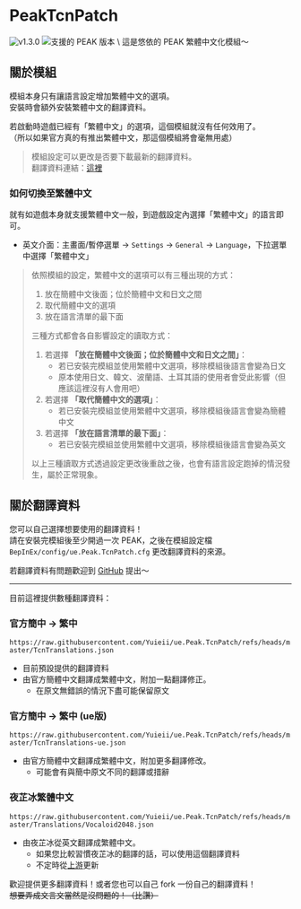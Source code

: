 # PeakTcnPatch
<!-- shields.io: 為什麼他不給我用 JSON 的 endpoint :( -->
![v1.3.0](https://img.shields.io/badge/v1.3.0-blue)
![支援的 PEAK 版本](https://img.shields.io/badge/dynamic/regex?url=https%3A%2F%2Fraw.githubusercontent.com%2FYuieii%2Fue.Peak.TcnPatch%2Frefs%2Fheads%2Fmaster%2FDocs%2FMetadata.json&search=%22GameVersion%22%3A%20%22(.%2B)%22&replace=%241&label=PEAK&color=red) \
這是悠依的 PEAK 繁體中文化模組～

## 關於模組
模組本身只有讓語言設定增加繁體中文的選項。 \
安裝時會額外安裝繁體中文的翻譯資料。

若啟動時遊戲已經有「繁體中文」的選項，這個模組就沒有任何效用了。 \
（所以如果官方真的有推出繁體中文，那這個模組將會毫無用處）

> 模組設定可以更改是否要下載最新的翻譯資料。 \
> 翻譯資料連結：[這裡](https://github.com/Yuieii/ue.Peak.TcnPatch/blob/master/TcnTranslations.json)

### 如何切換至繁體中文
就有如遊戲本身就支援繁體中文一般，到遊戲設定內選擇「繁體中文」的語言即可。
- 英文介面：主畫面/暫停選單 → `Settings` → `General` → `Language`，下拉選單中選擇「繁體中文」

> 依照模組的設定，繁體中文的選項可以有三種出現的方式：
> 1. 放在簡體中文後面；位於簡體中文和日文之間
> 2. 取代簡體中文的選項
> 3. 放在語言清單的最下面
>
> 三種方式都會各自影響設定的讀取方式：
> 1. 若選擇 **「放在簡體中文後面；位於簡體中文和日文之間」**：
>    - 若已安裝完模組並使用繁體中文選項，移除模組後語言會變為日文
>    - 原本使用日文、韓文、波蘭語、土耳其語的使用者會受此影響（但應該這裡沒有人會用吧）
> 2. 若選擇 **「取代簡體中文的選項」**：
>    - 若已安裝完模組並使用繁體中文選項，移除模組後語言會變為簡體中文
> 3. 若選擇 **「放在語言清單的最下面」**：
>    - 若已安裝完模組並使用繁體中文選項，移除模組後語言會變為英文
>
> 以上三種讀取方式透過設定更改後重啟之後，也會有語言設定跑掉的情況發生，屬於正常現象。

## 關於翻譯資料
您可以自己選擇想要使用的翻譯資料！ \
請在安裝完模組後至少開過一次 PEAK，之後在模組設定檔 `BepInEx/config/ue.Peak.TcnPatch.cfg` 更改翻譯資料的來源。

若翻譯資料有問題歡迎到 [GitHub](https://github.com/Yuieii/ue.Peak.TcnPatch/issues) 提出～

---

目前這裡提供數種翻譯資料：

### 官方簡中 → 繁中
`https://raw.githubusercontent.com/Yuieii/ue.Peak.TcnPatch/refs/heads/master/TcnTranslations.json`
- 目前預設提供的翻譯資料
- 由官方簡體中文翻譯成繁體中文，附加一點翻譯修正。
  - 在原文無錯誤的情況下盡可能保留原文

### 官方簡中 → 繁中 (ue版)
`https://raw.githubusercontent.com/Yuieii/ue.Peak.TcnPatch/refs/heads/master/TcnTranslations-ue.json`
- 由官方簡體中文翻譯成繁體中文，附加更多翻譯修改。
  - 可能會有與簡中原文不同的翻譯或措辭

### 夜芷冰繁體中文
`https://raw.githubusercontent.com/Yuieii/ue.Peak.TcnPatch/refs/heads/master/Translations/Vocaloid2048.json`
- 由夜芷冰從英文翻譯成繁體中文。
  - 如果您比較習慣夜芷冰的翻譯的話，可以使用這個翻譯資料 
  - 不定時從[上游](https://github.com/Vocaloid2048/PEAK-zh-tw-Translation)更新

歡迎提供更多翻譯資料！或者您也可以自己 fork 一份自己的翻譯資料！ \
~~想要弄成文言文當然是沒問題的！（比讚）~~
